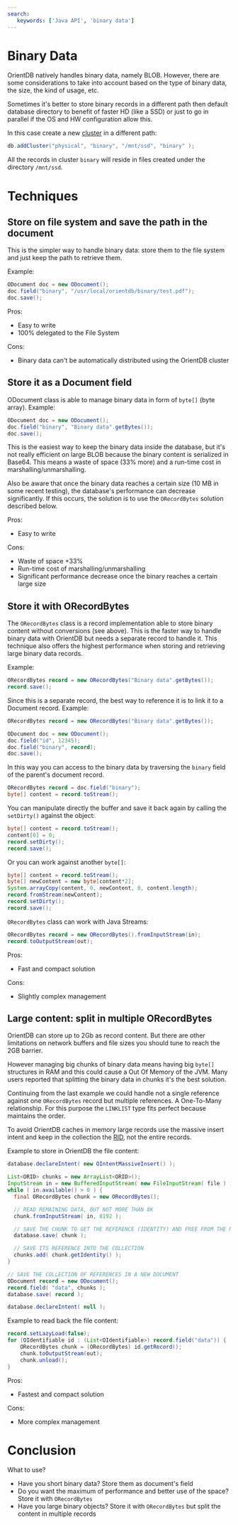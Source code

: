 ```yaml
---
search:
   keywords: ['Java API', 'binary data']
---
```


# Binary Data

OrientDB natively handles binary data, namely BLOB. However, there are some considerations to take into account based on the type of binary data, the size, the kind of usage, etc.

Sometimes it's better to store binary records in a different path then default database directory to benefit of faster HD (like a SSD) or just to go in parallel if the OS and HW configuration allow this.

In this case create a new [cluster](Concepts.md#cluster) in a different path:
```java
db.addCluster("physical", "binary", "/mnt/ssd", "binary" );
```

All the records in cluster `binary` will reside in files created under the directory `/mnt/ssd`.

# Techniques

## Store on file system and save the path in the document

This is the simpler way to handle binary data: store them to the file system and just keep the path to retrieve them.

Example:
```java
ODocument doc = new ODocument();
doc.field("binary", "/usr/local/orientdb/binary/test.pdf");
doc.save();
```

Pros:
- Easy to write
- 100% delegated to the File System

Cons:
- Binary data can't be automatically distributed using the OrientDB cluster

## Store it as a Document field

ODocument class is able to manage binary data in form of `byte[]` (byte array). Example:
```java
ODocument doc = new ODocument();
doc.field("binary", "Binary data".getBytes());
doc.save();
```

This is the easiest way to keep the binary data inside the database, but it's not really efficient on large BLOB because the binary content is serialized in Base64. This means a waste of space (33% more) and a run-time cost in marshalling/unmarshalling.

Also be aware that once the binary data reaches a certain size (10 MB in some recent testing), the database's performance can decrease significantly. If this occurs, the solution is to use the `ORecordBytes` solution described below.

Pros:
- Easy to write

Cons:
- Waste of space +33%
- Run-time cost of marshalling/unmarshalling
- Significant performance decrease once the binary reaches a certain large size

## Store it with ORecordBytes

The `ORecordBytes` class is a record implementation able to store binary content without conversions (see above). This is the faster way to handle binary data with OrientDB but needs a separate record to handle it. This technique also offers the highest performance when storing and retrieving large binary data records.

Example:
```java
ORecordBytes record = new ORecordBytes("Binary data".getBytes());
record.save();
```

Since this is a separate record, the best way to reference it is to link it to a Document record. Example:
```java
ORecordBytes record = new ORecordBytes("Binary data".getBytes());

ODocument doc = new ODocument();
doc.field("id", 12345);
doc.field("binary", record);
doc.save();
```

In this way you can access to the binary data by traversing the `binary` field of the parent's document record.
```java
ORecordBytes record = doc.field("binary");
byte[] content = record.toStream();
```

You can manipulate directly the buffer and save it back again by calling the `setDirty()` against the object:
```java
byte[] content = record.toStream();
content[0] = 0;
record.setDirty();
record.save();
```

Or you can work against another `byte[]`:
```java
byte[] content = record.toStream();
byte[] newContent = new byte[content*2];
System.arrayCopy(content, 0, newContent, 0, content.length);
record.fromStream(newContent);
record.setDirty();
record.save();
```

`ORecordBytes` class can work with Java Streams:
```java
ORecordBytes record = new ORecordBytes().fromInputStream(in);
record.toOutputStream(out);
```

Pros:
- Fast and compact solution

Cons:
- Slightly complex management

## Large content: split in multiple ORecordBytes

OrientDB can store up to 2Gb as record content. But there are other limitations on network buffers and file sizes you should tune to reach the 2GB barrier.

However managing big chunks of binary data means having big `byte[]` structures in RAM and this could cause a Out Of Memory of the JVM. Many users reported that splitting the binary data in chunks it's the best solution.

Continuing from the last example we could handle not a single reference against one `ORecordBytes` record but multiple references. A One-To-Many relationship. For this purpose the `LINKLIST` type fits perfect because maintains the order.

To avoid OrientDB caches in memory large records use the massive insert intent and keep in the collection the [RID](Concepts.md#rid), not the entire records.

Example to store in OrientDB the file content:
```java
database.declareIntent( new OIntentMassiveInsert() );

List<ORID> chunks = new ArrayList<ORID>();
InputStream in = new BufferedInputStream( new FileInputStream( file ) );
while ( in.available() > 0 ) {
  final ORecordBytes chunk = new ORecordBytes();

  // READ REMAINING DATA, BUT NOT MORE THAN 8K
  chunk.fromInputStream( in, 8192 );

  // SAVE THE CHUNK TO GET THE REFERENCE (IDENTITY) AND FREE FROM THE MEMORY
  database.save( chunk );

  // SAVE ITS REFERENCE INTO THE COLLECTION
  chunks.add( chunk.getIdentity() );
}

// SAVE THE COLLECTION OF REFERENCES IN A NEW DOCUMENT
ODocument record = new ODocument();
record.field( "data", chunks );
database.save( record );

database.declareIntent( null );
```

Example to read back the file content:
```java
record.setLazyLoad(false);
for (OIdentifiable id : (List<OIdentifiable>) record.field("data")) {
    ORecordBytes chunk = (ORecordBytes) id.getRecord();
    chunk.toOutputStream(out);
    chunk.unload();
}
```

Pros:
- Fastest and compact solution

Cons:
- More complex management


# Conclusion

What to use?
- Have you short binary data? Store them as document's field
- Do you want the maximum of performance and better use of the space? Store it with `ORecordBytes`
- Have you large binary objects? Store it with `ORecordBytes` but split the content in multiple records
